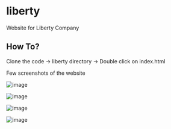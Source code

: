 # liberty
Website for Liberty Company

## How To?

Clone the code -> liberty directory -> Double click on index.html

Few screenshots of the website

![image](https://user-images.githubusercontent.com/46285882/120915202-231c2680-c6c0-11eb-9cd8-229968bf7744.png)

![image](https://user-images.githubusercontent.com/46285882/120915225-4646d600-c6c0-11eb-81da-1cea363daf48.png)

![image](https://user-images.githubusercontent.com/46285882/120915238-565eb580-c6c0-11eb-813e-c95f92fc3304.png)

![image](https://user-images.githubusercontent.com/46285882/120915251-624a7780-c6c0-11eb-8d79-bd076d9455b8.png)
